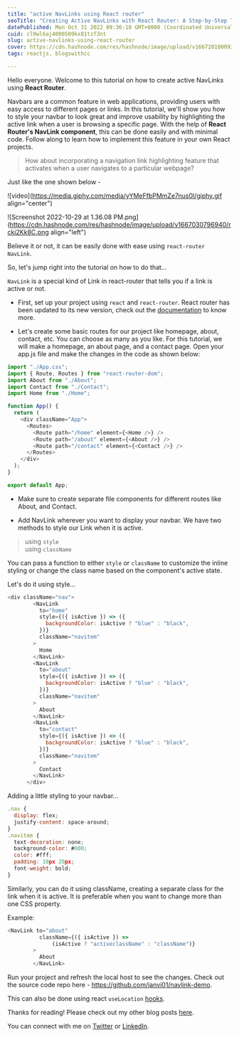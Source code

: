 ```yaml
---
title: "active NavLinks using React router"
seoTitle: "Creating Active NavLinks with React Router: A Step-by-Step Tutorial"
datePublished: Mon Oct 31 2022 09:36:10 GMT+0000 (Coordinated Universal Time)
cuid: cl9wl6aj4000509kx81tzf3nt
slug: active-navlinks-using-react-router
cover: https://cdn.hashnode.com/res/hashnode/image/upload/v1667201000933/EbMyYCr2i.png
tags: reactjs, blogswithcc

---
```


Hello everyone. Welcome to this tutorial on how to create active NavLinks using **React Router**.  
  
Navbars are a common feature in web applications, providing users with easy access to different pages or links. In this tutorial, we'll show you how to style your navbar to look great and improve usability by highlighting the active link when a user is browsing a specific page. With the help of **React Router's NavLink component**, this can be done easily and with minimal code. Follow along to learn how to implement this feature in your own React projects.

> How about incorporating a navigation link highlighting feature that activates when a user navigates to a particular webpage?

Just like the one shown below -

![video](https://media.giphy.com/media/yYMeFfbPMmZe7nus0l/giphy.gif align="center")

![Screenshot 2022-10-29 at 1.36.08 PM.png](https://cdn.hashnode.com/res/hashnode/image/upload/v1667030796940/rcki2Kk8C.png align="left")

Believe it or not, it can be easily done with ease using `react-router NavLink`.

So, let's jump right into the tutorial on how to do that...

`NavLink` is a special kind of Link in react-router that tells you if a link is active or not.

* First, set up your project using `react` and `react-router`. React router has been updated to its new version, check out the [documentation](https://reactrouter.com/en/v6.3.0/getting-started/overview) to know more.
    
* Let's create some basic routes for our project like homepage, about, contact, etc. You can choose as many as you like. For this tutorial, we will make a homepage, an about page, and a contact page. Open your app.js file and make the changes in the code as shown below:
    

```javascript
import "./App.css";
import { Route, Routes } from "react-router-dom";
import About from "./About";
import Contact from "./Contact";
import Home from "./Home";

function App() {
  return (
    <div className="App">
      <Routes>
        <Route path="/home" element={<Home />} />
        <Route path="/about" element={<About />} />
        <Route path="/contact" element={<Contact />} />
      </Routes>
    </div>
  );
}

export default App;
```

* Make sure to create separate file components for different routes like About, and Contact.
    
* Add NavLink wherever you want to display your navbar. We have two methods to style our Link when it is active.
    

> using `style`  
> using `className`

You can pass a function to either `style` or `className` to customize the inline styling or change the class name based on the component's active state.

Let's do it using style...

```javascript
<div className="nav">
        <NavLink
          to="home"
          style={({ isActive }) => ({
            backgroundColor: isActive ? "blue" : "black",
          })}
          className="navitem"
        >
          Home
        </NavLink>
        <NavLink
          to="about"
          style={({ isActive }) => ({
            backgroundColor: isActive ? "blue" : "black",
          })}
          className="navitem"
        >
          About
        </NavLink>
        <NavLink
          to="contact"
          style={({ isActive }) => ({
            backgroundColor: isActive ? "blue" : "black",
          })}
          className="navitem"
        >
          Contact
        </NavLink>
      </div>
```

Adding a little styling to your navbar...

```javascript
.nav {
  display: flex;
  justify-content: space-around;
}
.navitem {
  text-decoration: none;
  background-color: #000;
  color: #fff;
  padding: 10px 20px;
  font-weight: bold;
}
```

Similarly, you can do it using className, creating a separate class for the link when it is active. It is preferable when you want to change more than one CSS property.

Example:

```javascript
<NavLink to="about"
          className={({ isActive }) => 
              (isActive ? "activeclassName" : "className")}
        >
          About
        </NavLink>
```

Run your project and refresh the local host to see the changes. Check out the source code repo here - https://github.com/janvi01/navlink-demo.

This can also be done using react `useLocation` [hooks](https://reactjs.org/docs/hooks-intro.html).

Thanks for reading! Please check out my other blog posts [here](https://janvi01.hashnode.dev/).

You can connect with me on [Twitter](https://twitter.com/janvibajo01) or [LinkedIn](https://www.linkedin.com/in/janvi01/).
